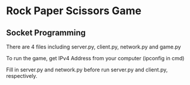 # Rock Paper Scissors Game

## Socket Programming
There are 4 files including server.py, client.py, network.py and game.py

To run the game, get IPv4 Address from your computer (ipconfig in cmd)

Fill in server.py and network.py before run server.py and client.py, respectively.
